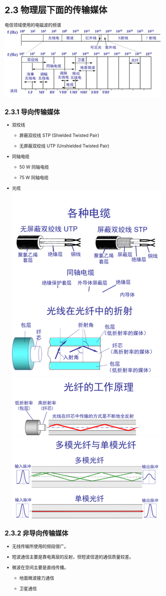 # 2.3 物理层下面的传输媒体

电信领域使用的电磁波的频谱
![](/assets/图片34.png)

## 2.3.1 导向传输媒体

- 双绞线

    - 屏蔽双绞线 STP (Shielded Twisted Pair)

    - 无屏蔽双绞线 UTP (Unshielded Twisted Pair)

- 同轴电缆

    - 50 W 同轴电缆

    - 75 W 同轴电缆

- 光缆
![](/assets/图片36.png)
![](/assets/图片37.png)
![](/assets/图片38.png)
![](/assets/图片39.png)

## 2.3.2 非导向传输媒体 

- 无线传输所使用的频段很广。

- 短波通信主要是靠电离层的反射，但短波信道的通信质量较差。

- 微波在空间主要是直线传播。

    - 地面微波接力通信

    - 卫星通信
